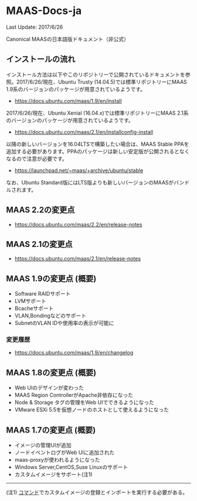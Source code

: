 # MAAS-Docs-ja

Last Update: 2017/6/26

Canonical MAASの日本語版ドキュメント（非公式）


## インストールの流れ

インストール方法は以下やこのリポジトリーで公開されているドキュメントを参照。2017/6/26/現在、Ubuntu Trusty (14.04.5)では標準リポジトリーにMAAS 1.9系のバージョンのパッケージが用意されているようです。

- <https://docs.ubuntu.com/maas/1.9/en/install>

2017/6/26/現在、Ubuntu Xenial (16.04.x)では標準リポジトリーにMAAS 2.1系のバージョンのパッケージが用意されているようです。

- <https://docs.ubuntu.com/maas/2.1/en/installconfig-install>

以降の新しいバージョンを16.04LTSで構築したい場合は、MAAS Stable PPAを追加する必要があります。PPAのパッケージは新しい安定版が公開されるとなくなるので注意が必要です。

- <https://launchpad.net/~maas/+archive/ubuntu/stable>

なお、Ubuntu Standard版にはLTS版よりも新しいバージョンのMAASがバンドルされます。


## MAAS 2.2の変更点

- <https://docs.ubuntu.com/maas/2.2/en/release-notes>

## MAAS 2.1の変更点

- <https://docs.ubuntu.com/maas/2.1/en/release-notes>

## MAAS 1.9の変更点 (概要)

- Software RAIDサポート
- LVMサポート
- Bcacheサポート
- VLAN,Bondingなどのサポート
- SubnetのVLAN IDや使用率の表示が可能に

### 変更履歴

- <https://docs.ubuntu.com/maas/1.9/en/changelog>


## MAAS 1.8の変更点 (概要)

- Web UIのデザインが変わった
- MAAS Region ControllerがApache非依存になった
- Node & Storage タグの管理をWeb UIでできるようになった
- VMware ESXi 5.5を仮想ノードのホストとして使えるようになった


## MAAS 1.7の変更点 (概要)

- イメージの管理UIが追加
- ノードイベントログがWeb UIに追加された
- maas-proxyが使われるようになった
- Windows Server,CentOS,Suse Linuxのサポート
- カスタムイメージをサポート(注1)


----
(注1) [コマンド](https://maas.ubuntu.com/docs/bootsources.html)でカスタムイメージの登録とインポートを実行する必要がある。